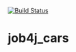 [![Build Status](https://app.travis-ci.com/Azamat-Sult/job4j_cars.svg?branch=main)](https://app.travis-ci.com/Azamat-Sult/job4j_cars)
# job4j_cars
